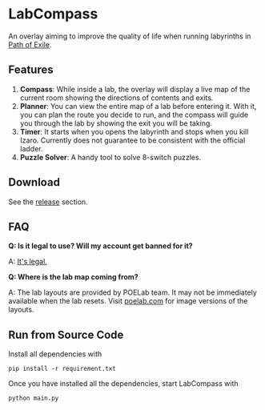 LabCompass
===

An overlay aiming to improve the quality of life when running labyrinths in [Path of Exile](https://www.pathofexile.com/).

Features
---

1. **Compass**: While inside a lab, the overlay will display a live map of the current room showing the directions of contents and exits.
2. **Planner**: You can view the entire map of a lab before entering it. With it, you can plan the route you decide to run, and the compass will guide you through the lab by showing the exit you will be taking.
3. **Timer**: It starts when you opens the labyrinth and stops when you kill Izaro. Currently does not guarantee to be consistent with the official ladder.
4. **Puzzle Solver**: A handy tool to solve 8-switch puzzles.

Download
---

See the [release](https://github.com/yznpku/LabCompass/releases) section.

FAQ
---

**Q: Is it legal to use? Will my account get banned for it?**

A: [It's legal.](https://i.imgur.com/Es321K1.png)

**Q: Where is the lab map coming from?**

A: The lab layouts are provided by POELab team. It may not be immediately available when the lab resets. Visit [poelab.com](poelab.com) for image versions of the layouts.

Run from Source Code
---

Install all dependencies with

    pip install -r requirement.txt

Once you have installed all the dependencies, start LabCompass with

    python main.py
